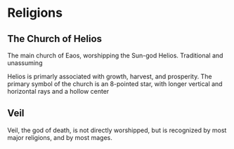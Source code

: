 # Religions

## The Church of Helios

The main church of Eaos, worshipping the Sun-god Helios.
Traditional and unassuming 

Helios is primarly associated with growth, harvest, and prosperity.
The primary symbol of the church is an 8-pointed star, with longer vertical and horizontal rays and a hollow center


## 


## Veil

Veil, the god of death, is not directly worshipped, but is recognized by most major religions, and by most mages.